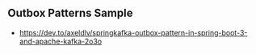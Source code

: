 ## Outbox Patterns Sample
- https://dev.to/axeldlv/springkafka-outbox-pattern-in-spring-boot-3-and-apache-kafka-2o3o


